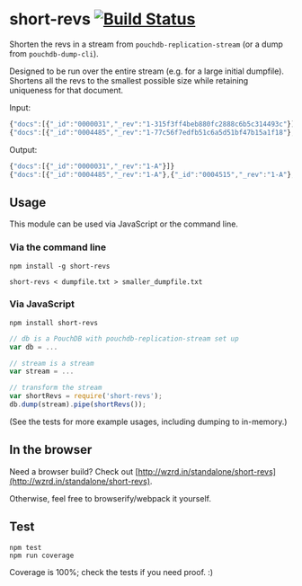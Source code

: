 short-revs [![Build Status](https://travis-ci.org/nolanlawson/short-revs.svg?branch=master)](https://travis-ci.org/nolanlawson/short-revs)
====

Shorten the revs in a stream from `pouchdb-replication-stream` (or a dump from `pouchdb-dump-cli`).

Designed to be run over the entire stream (e.g. for a large initial dumpfile). Shortens all the revs to the smallest possible size while retaining uniqueness for that document.

Input:

```js
{"docs":[{"_id":"0000031","_rev":"1-315f3ff4beb880fc2888c6b5c314493c"}]}
{"docs":[{"_id":"0004485","_rev":"1-77c56f7edfb51c6a5d51bf47b15a1f18"},{"_id":"0004515","_rev":"1-a34f0b7f5ef75d3911355f7398826bb7"},{"_id":"0004577","_rev":"1-ed3e56a4f66dc55aa582d9ef24f9e6d9"},{"_id":"0004582","_rev":"1-c803e606ca9c905d8126f03cc355e77c"},{"_id":"0004697","_rev":"1-c82778a17dab711489c8b95be0281e19"}]}
```

Output:

```js
{"docs":[{"_id":"0000031","_rev":"1-A"}]}
{"docs":[{"_id":"0004485","_rev":"1-A"},{"_id":"0004515","_rev":"1-A"},{"_id":"0004577","_rev":"1-A"},{"_id":"0004582","_rev":"1-A"},{"_id":"0004697","_rev":"1-A"}]}
```

Usage
---

This module can be used via JavaScript or the command line.

### Via the command line

```
npm install -g short-revs
```

```
short-revs < dumpfile.txt > smaller_dumpfile.txt
```

### Via JavaScript

```
npm install short-revs
```

```js
// db is a PouchDB with pouchdb-replication-stream set up
var db = ...

// stream is a stream
var stream = ...

// transform the stream
var shortRevs = require('short-revs');
db.dump(stream).pipe(shortRevs());
```

(See the tests for more example usages, including dumping to in-memory.)

In the browser
----

Need a browser build? Check out [http://wzrd.in/standalone/short-revs](http://wzrd.in/standalone/short-revs).

Otherwise, feel free to browserify/webpack it yourself.

Test
----

```
npm test
npm run coverage
```

Coverage is 100%; check the tests if you need proof. :)